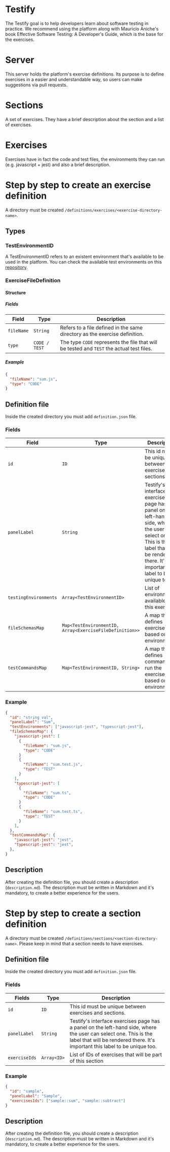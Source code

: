 # Testify

The Testify goal is to help developers learn about software testing in practice. We recommend using the platform along with Mauricio Aniche's book Effective Software Testing: A Developer's Guide, which is the base for the exercises.

# Server

This server holds the platform's exercise definitions. Its purpose is to define exercises in a easier and understandable way, so users can make suggestions via pull requests.

# Sections

A set of exercises. They have a brief description about the section and a list of exercises.

# Exercises

Exercises have in fact the code and test files, the environments they can run (e.g. javascript + jest) and also a brief description.

# Step by step to create an exercise definition

A directory must be created `/definitions/exercises/<exercise-directory-name>`.

## Types

### TestEnvironmentID

A TestEnvironmentID refers to an existent environment that's available to be used in the platform. You can check the available test environments on this [repository](https://github.com/testify-tcc/environments).

### ExerciseFileDefinition

#### Structure

##### Fields

| Field      | Type          | Description                                                                               |
| ---------- | ------------- | ----------------------------------------------------------------------------------------- |
| `fileName` | `String`      | Refers to a file defined in the same directory as the exercise definition.                |
| `type`     | `CODE / TEST` | The type `CODE` represents the file that will be tested and `TEST` the actual test files. |

##### Example

```json
{
  "fileName": "sum.js",
  "type": "CODE"
}
```

## Definition file

Inside the created directory you must add `definition.json` file.

### Fields

| Field                 | Type                                                    | Description                                                                                                                                                                                     |
| --------------------- | ------------------------------------------------------- | ----------------------------------------------------------------------------------------------------------------------------------------------------------------------------------------------- |
| `id`                  | `ID`                                                    | This id must be unique between exercises and sections.                                                                                                                                          |
| `panelLabel`          | `String`                                                | Testify's interface exercises page has a panel on the left-hand side, where the user can select one. This is the label that will be rendered there. It's important this label to be unique too. |
| `testingEnvironments` | `Array<TestEnvironmentID>`                              | List of environments available for this exercise.                                                                                                                                               |
| `fileSchemasMap`      | `Map<TestEnvironmentID, Array<ExerciseFileDefinition>>` | A map that defines exercises based on test environments.                                                                                                                                        |
| `testCommandsMap`     | `Map<TestEnvironmentID, String>`                        | A map that defines commands to run the exercise tests based on test environments.                                                                                                               |

### Example

```json
{
  "id": "string val",
  "panelLabel": "Sum",
  "testEnvironments": ["javascript-jest", "typescript-jest"],
  "fileSchemasMap": {
    "javascript-jest": [
      {
        "fileName": "sum.js",
        "type": "CODE"
      }
      {
        "fileName": "sum.test.js",
        "type": "TEST"
      }
    ],
    "typescript-jest": [
      {
        "fileName": "sum.ts",
        "type": "CODE"
      }
      {
        "fileName": "sum.test.ts",
        "type": "TEST"
      }
    ],
  },
  "testCommandsMap": {
    "javascript-jest": "jest",
    "typescript-jest": "jest",
  },
}
```

## Description

After creating the definition file, you should create a description (`description.md`). The description must be written in Markdown and it's mandatory, to create a better experience for the users.

# Step by step to create a section definition

A directory must be created `/definitions/sections/<section-directory-name>`. Please keep in mind that a section needs to have exercises.

## Definition file

Inside the created directory you must add `definition.json` file.

### Fields

| Fields        | Type        | Description                                                                                                                                                                                     |
| ------------- | ----------- | ----------------------------------------------------------------------------------------------------------------------------------------------------------------------------------------------- |
| `id`          | `ID`        | This id must be unique between exercises and sections.                                                                                                                                          |
| `panelLabel`  | `String`    | Testify's interface exercises page has a panel on the left-hand side, where the user can select one. This is the label that will be rendered there. It's important this label to be unique too. |
| `exerciseIds` | `Array<ID>` | List of IDs of exercises that will be part of this section                                                                                                                                      |

### Example

```json
{
  "id": "sample",
  "panelLabel": "Sample",
  "exercisesIds": ["sample::sum", "sample::subtract"]
}
```

## Description

After creating the definition file, you should create a description (`description.md`). The description must be written in Markdown and it's mandatory, to create a better experience for the users.
